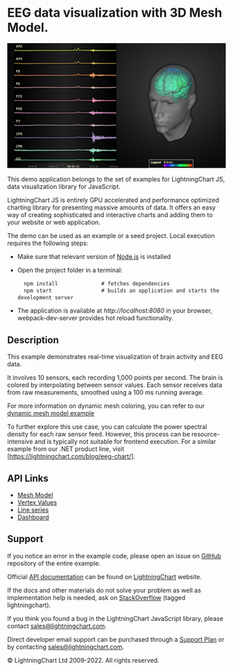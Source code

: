 # EEG data visualization with 3D Mesh Model.

![EEG data visualization with 3D Mesh Model.](eegMeshModel-darkGold.png)

This demo application belongs to the set of examples for LightningChart JS, data visualization library for JavaScript.

LightningChart JS is entirely GPU accelerated and performance optimized charting library for presenting massive amounts of data. It offers an easy way of creating sophisticated and interactive charts and adding them to your website or web application.

The demo can be used as an example or a seed project. Local execution requires the following steps:

-   Make sure that relevant version of [Node.js](https://nodejs.org/en/download/) is installed
-   Open the project folder in a terminal:

          npm install              # fetches dependencies
          npm start                # builds an application and starts the development server

-   The application is available at _http://localhost:8080_ in your browser, webpack-dev-server provides hot reload functionality.


## Description

This example demonstrates real-time visualization of brain activity and EEG data.

It involves 10 sensors, each recording 1,000 points per second. The brain is colored by interpolating between sensor values.
Each sensor receives data from raw measurements, smoothed using a 100 ms running average.

For more information on dynamic mesh coloring, you can refer to our [dynamic mesh model example](https://lightningchart.com/lightningchart-js-interactive-examples/examples/lcjs-example-1503-dynamicMeshModel.html)

To further explore this use case, you can calculate the power spectral density for each raw sensor feed.
However, this process can be resource-intensive and is typically not suitable for frontend execution. For a similar example from our .NET product line, visit [https://lightningchart.com/blog/eeg-chart/].


## API Links

* [Mesh Model]
* [Vertex Values]
* [Line series]
* [Dashboard]


## Support

If you notice an error in the example code, please open an issue on [GitHub][0] repository of the entire example.

Official [API documentation][1] can be found on [LightningChart][2] website.

If the docs and other materials do not solve your problem as well as implementation help is needed, ask on [StackOverflow][3] (tagged lightningchart).

If you think you found a bug in the LightningChart JavaScript library, please contact sales@lightningchart.com.

Direct developer email support can be purchased through a [Support Plan][4] or by contacting sales@lightningchart.com.

[0]: https://github.com/Arction/
[1]: https://lightningchart.com/lightningchart-js-api-documentation/
[2]: https://lightningchart.com
[3]: https://stackoverflow.com/questions/tagged/lightningchart
[4]: https://lightningchart.com/support-services/

© LightningChart Ltd 2009-2022. All rights reserved.


[Mesh Model]: https://lightningchart.com/js-charts/api-documentation/v6.0.0/classes/MeshModel3D.html
[Vertex Values]: https://lightningchart.com/js-charts/api-documentation/v6.0.0/classes/MeshModel3D.html#setVertexValues
[Line series]: https://lightningchart.com/js-charts/api-documentation/v6.0.0/classes/LineSeries.html
[Dashboard]: https://lightningchart.com/js-charts/api-documentation/v6.0.0/classes/Dashboard.html

